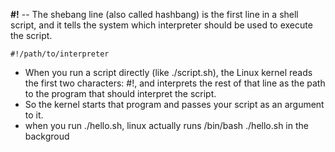 **#!** -- The shebang line (also called hashbang) is the first line in a shell script, and it tells the system which interpreter should be used to execute the script.
```
#!/path/to/interpreter
```
- When you run a script directly (like ./script.sh), the Linux kernel reads the first two characters: #!, and interprets the rest of that line as the path to the program that should interpret the script.
- So the kernel starts that program and passes your script as an argument to it.
- when you run ./hello.sh, linux actually runs /bin/bash ./hello.sh in the backgroud